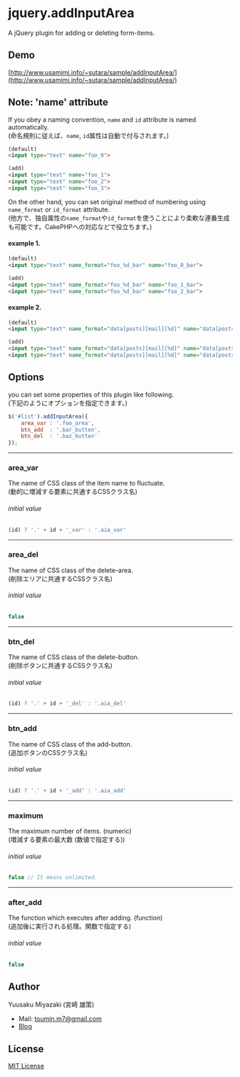 # jquery.addInputArea
A jQuery plugin for adding or deleting form-items.


## Demo
[http://www.usamimi.info/~sutara/sample/addInputArea/](http://www.usamimi.info/~sutara/sample/addInputArea/)


## Note: 'name' attribute
If you obey a naming convention, `name` and `id` attribute is named automatically.  
(命名規則に従えば、`name`, `id`属性は自動で付与されます。)

```html
(default)
<input type="text" name="foo_0">

(add)
<input type="text" name="foo_1">
<input type="text" name="foo_2">
<input type="text" name="foo_3">
```

On the other hand, you can set original method of numbering using `name_format` or `id_format` attribute.  
(他方で、独自属性の`name_format`や`id_format`を使うことにより柔軟な連番生成も可能です。CakePHPへの対応などで役立ちます。)

#### example 1.

``` html
(default)
<input type="text" name_format="foo_%d_bar" name="foo_0_bar">

(add)
<input type="text" name_format="foo_%d_bar" name="foo_1_bar">
<input type="text" name_format="foo_%d_bar" name="foo_2_bar">
```

#### example 2.

```html
(default)
<input type="text" name_format="data[posts][mail][%d]" name="data[posts][mail][0]">

(add)
<input type="text" name_format="data[posts][mail][%d]" name="data[posts][mail][1]">
<input type="text" name_format="data[posts][mail][%d]" name="data[posts][mail][2]">	
```

## Options
you can set some properties of this plugin like following.  
(下記のようにオプションを指定できます。)

``` javascript
$('#list').addInputArea({
    area_var : '.foo_area',
    btn_add  : '.bar_button',
    btn_del  : '.baz_button'
});
```

- - -
### area_var
The name of CSS class of the item name to fluctuate.  
(動的に増減する要素に共通するCSSクラス名)

###### initial value

``` javascript
(id) ? '.' + id + '_var' : '.aia_var'
```

- - -
### area_del
The name of CSS class of the delete-area.  
(削除エリアに共通するCSSクラス名)

###### initial value

``` javascript
false
```

- - -
### btn_del
The name of CSS class of the delete-button.  
(削除ボタンに共通するCSSクラス名)

###### initial value

``` javascript
(id) ? '.' + id + '_del' : '.aia_del'
```

- - -
### btn_add
The name of CSS class of the add-button.  
(追加ボタンのCSSクラス名)

###### initial value

``` javascript
(id) ? '.' + id + '_add' : '.aia_add'
```

- - -
### maximum
The maximum number of items. (numeric)  
(増減する要素の最大数 (数値で指定する))

###### initial value

``` javascript
false // It means unlimited.
```

- - -
### after_add
The function which executes after adding. (function)  
(追加後に実行される処理。関数で指定する)

###### initial value

``` javascript
false
```

## Author
Yuusaku Miyazaki (宮崎 雄策)

- Mail: toumin.m7@gmail.com
- [Blog](http://d.hatena.ne.jp/sutara_lumpur/20120509/1336556562)


## License
[MIT License](http://www.opensource.org/licenses/mit-license.php)
